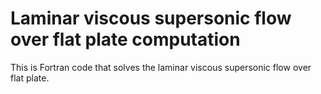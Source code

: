 # Laminar viscous supersonic flow over flat plate computation
This is Fortran code that solves the laminar viscous supersonic flow over flat plate.

